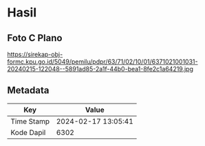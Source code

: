 # Hasil

## Foto C Plano

https://sirekap-obj-formc.kpu.go.id/5049/pemilu/pdpr/63/71/02/10/01/6371021001031-20240215-122048--5891ad85-2a1f-44b0-bea1-8fe2c1a64219.jpg


## Metadata

| Key        | Value               |
| ---------- | ------------------- |
| Time Stamp | 2024-02-17 13:05:41 |
| Kode Dapil | 6302                |



